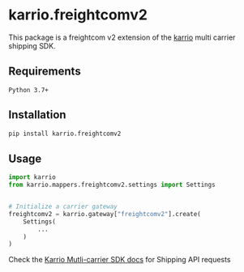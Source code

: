 
# karrio.freightcomv2

This package is a freightcom v2 extension of the [karrio](https://pypi.org/project/karrio) multi carrier shipping SDK.

## Requirements

`Python 3.7+`

## Installation

```bash
pip install karrio.freightcomv2
```

## Usage

```python
import karrio
from karrio.mappers.freightcomv2.settings import Settings


# Initialize a carrier gateway
freightcomv2 = karrio.gateway["freightcomv2"].create(
    Settings(
        ...
    )
)
```

Check the [Karrio Mutli-carrier SDK docs](https://docs.karrio.io) for Shipping API requests
